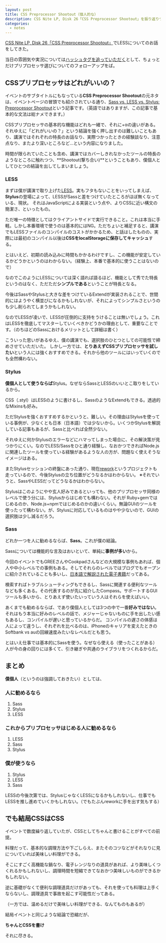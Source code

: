 ```yaml
---
layout: post
title: CSS Preprocessor Shootout（個人的な）
description: CSS Nite LP, Disk 26「CSS Preprocessor Shootout」を振り返りつつ。
categories:
  - notes
---
```

[CSS Nite LP, Disk 26「CSS Preprocessor Shootout」](http://lp26.cssnite.jp/)でLESSについてのお話をしてきた。

当日の雰囲気や実況については[ハッシュタグを追っていただく](https://twitter.com/search?q=%23cssnite_lp26)として、ちょっとだけプリプロセッサ選びについてのフォローアップをば。

## CSSプリプロセッサはどれがいいの？

イベントのサブタイトルにもなっている**CSS Preprocessor Shootout**の元ネタは、イベントページの冒頭でも紹介されている通り、[Sass vs. LESS vs. Stylus: Preprocessor Shootout](http://net.tutsplus.com/tutorials/html-css-techniques/sass-vs-less-vs-stylus-a-preprocessor-shootout/)という記事です。（英語ではありますが、この記事で基本的な文法は総ナメできます。）

CSSプリプロセッサの基本的な機能はどれも一緒で、それに+αの違いがある。それゆえに「どれがいいの？」という結論を強く押し出すのは難しいこともあり、講演ではそれぞれの特長のお話なり、実際つかったときの経験談なり、注意点なり、またより深いところなど...という内容になりました。

時間が限られていたことも含め、講演ではカバーしきれなかったツールの特長のようなところに触れつつ、**Shootout(撃ち合い)**ということもあり、僕個人としてひとつの結論を出してしまいましょう。

### LESS

まずは僕が講演で取り上げた[LESS](http://lesscss.org/)。実もフタもないことをいってしまえば、**Stylus**の登場によって、LESSがSassと差をつけていたところがほぼ無くなっている、現状。
それはJavaScriptによる実装という点や、よりCSSに近い構文の簡潔さ、といったもの。

ただ唯一の特徴としてはクライアントサイドで実行できること。これは本当に手軽。しかし本番環境で使うのは基本的にはNG。ただちょいと補足すると、講演でもLESSファイルのコンパイルのコストがかかるため、と話はしたものの、実際には最初のコンパイル以後は**CSSをlocalStorageに保存してキャッシュ**する。

とはいえど、初期の読み込みに時間もかかるわけですし、この機能が安定しているかどうかというのはわからない。（経験上、本番で基本的に使うことはないので）

なのでこのようにLESSについては深く語れば語るほど、機能として秀でた特長というのはなく、ただただ**シンプルである**ということが特長となる。

今後はSassやStylusと大きな差をつけているExtendが実装されることで、世間的にはようやく横並びになるかもしれないが、それによってシンプルさというのも少し削られてしまうかもしれない。

なのでLESSが凌いで、LESSが圧倒的に支持をうけることは無いでしょう。これはLESSを徹底してマスターしていくべきかどうかの理由として、重要なことです。（のちほどのSassにおけるメリットとして詳細は書く）

こういった思いがあるゆえ、僕の講演でも、選択肢のひとつとしての可能性で締めさせていただいた。
しかし一方では、**とりあえずCSSプリプロセッサを試したい**という人には強くおすすめできる。それから他のツールにはいっていくのでも全然構わない。

### Stylus

**僕個人として使うならば**Stylus。なぜならSassとLESSのいいとこ取りをしているから。

CSS（.styl）はLESSのように書けるし、SassのようなExtendもできる。透過的なMixinsも好み。

ただStylusを強くおすすめするかというと、難しい。その理由はStylusを使っている事例が、少なくとも日本（日本語）では少ないから。いくつかStylusを解説している記事もあるが、Sassと比べれば全然少ない。

それゆえに何かStylusのエラーなどにハマってしまった場合に、その解決策が見つかりにくい。なのでLESS/Sassをひと通り経験し、なおかつできればNode.jsに関連したツールを使っている経験があるような人の方が、問題なく使えそうなイメージはある。

またStylusセッションの終盤にあった通り、現在[rework](https://github.com/visionmedia/rework)というプロジェクトも走っているので、今後Stylusの立ち位置がどうなるかはわからない。
※それでいうと、SassやLESSだってどうなるかはわからない。

Stylusはこのようにやや玄人好みであるといっても、他のプリプロセッサ同様のレベルで使う分には、Stylusからはじめても構わない。それが Ruby+gemではじめるのか、Node.js+npmではじめるのかの違いくらい。無論GUIのツールを使ったって構わない。が、Stylusに対応しているものはやや少ないので、GUIの選択肢は少し減るだろう。

### Sass

どれか一つを人に勧めるならば、**Sass**。これが僕の結論。

Sassについては機能的な言及はおいといて、単純に**事例が多い**から。

今回のイベントでもGREEさんやCookpadさんなどの大規模な事例もあれば、個人や中小レベルでの事例もある。そしてそれらのレベルではブログでもオープンに紹介されていることも多いし、[日本語で解説された電子書籍](https://gihyo.jp/dp/ebook/2012/978-4-7741-5123-6)だってある。

検索すればトラブルシューティングもできるし、Sassに関連する便利なツールなども多くある。その代表するのが先に紹介したCompass。サポートするGUIツールも多いから、とりあえず使いたいっていう人はそれらを使えばいい。

あくまでも勧めるならば、であり僕個人としては3つの中で一番**好みではない**。それはもう本当に好みのレベルの話で、メジャーじゃないものに手を出したい感もあるし、コンパイルが遅いと思っているからだ。
コンパイルの遅さの体感は人によって違うし、それぞれを比べるのは、iPhoneのキャリアを変えたときのSoftbank vs auの回線速度みたいなレベルだとも思う。

とはいえ仕事では基本的にSassを使う。なぜなら使える（使ったことがある）人が今の身の回りには多くて、引き継ぎや共通のライブラリをつくれるからだ。

## まとめ

**僕個人**（というのは強調しておきたい）としては、

### 人に勧めるなら

1. Sass
2. Stylus
3. LESS

### これからプリプロセッサはじめる人に勧めるなら

1. LESS
2. Sass
3. Stylus

### 僕が使うなら

1. Stylus
2. LESS
3. Sass

LESSの今後次第では、StylusじゃなくLESSになるかもしれないし、仕事でもLESSを推し進めていくかもしれない。（でもたぶんreworkに手を出す気もする）

## でも結局CSSはCSS

イベントで数度繰り返していたが、CSSとしてちゃんと書けることがすべての前提。

料理だって、基本的な調理方法や下ごしらえ、またそのコツなどがそれなりに見についていれば美味しい料理ができる。

そこにすごく高機能な鍋なり、電子レンジなりの道具があれば、より美味しくつくれるかもしれないし、調理時間を短縮できてなおかつ美味しいものができるかもしれない。

逆に基礎がなくて便利な調理道具だけがあっても、それを使っても料理は上手くならないし、調理道具で事故を起こす可能性だってある。

（一方では、温めるだけで美味しい料理ができる、なんてものもあるが）

結局イベントと同じような結論で恐縮だが、

**ちゃんとCSSを書け**

それに尽きる。
